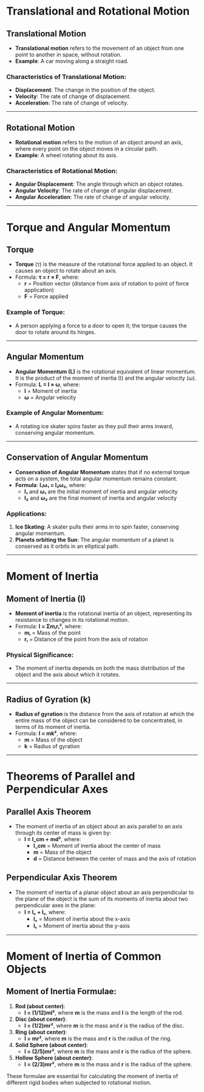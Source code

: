 # Translational and Rotational Motion

## Translational Motion
- **Translational motion** refers to the movement of an object from one point to another in space, without rotation.
- **Example**: A car moving along a straight road.

### Characteristics of Translational Motion:
- **Displacement**: The change in the position of the object.
- **Velocity**: The rate of change of displacement.
- **Acceleration**: The rate of change of velocity.

---

## Rotational Motion
- **Rotational motion** refers to the motion of an object around an axis, where every point on the object moves in a circular path.
- **Example**: A wheel rotating about its axis.

### Characteristics of Rotational Motion:
- **Angular Displacement**: The angle through which an object rotates.
- **Angular Velocity**: The rate of change of angular displacement.
- **Angular Acceleration**: The rate of change of angular velocity.

---

# Torque and Angular Momentum

## Torque
- **Torque** (τ) is the measure of the rotational force applied to an object. It causes an object to rotate about an axis.
- Formula: **τ = r × F**, where:
  - **r** = Position vector (distance from axis of rotation to point of force application)
  - **F** = Force applied

### Example of Torque:
- A person applying a force to a door to open it; the torque causes the door to rotate around its hinges.

---

## Angular Momentum
- **Angular Momentum (L)** is the rotational equivalent of linear momentum. It is the product of the moment of inertia (I) and the angular velocity (ω).
- Formula: **L = I × ω**, where:
  - **I** = Moment of inertia
  - **ω** = Angular velocity

### Example of Angular Momentum:
- A rotating ice skater spins faster as they pull their arms inward, conserving angular momentum.

---

## Conservation of Angular Momentum
- **Conservation of Angular Momentum** states that if no external torque acts on a system, the total angular momentum remains constant.
- **Formula**: **I₁ω₁ = I₂ω₂**, where:
  - **I₁** and **ω₁** are the initial moment of inertia and angular velocity
  - **I₂** and **ω₂** are the final moment of inertia and angular velocity

### Applications:
1. **Ice Skating**: A skater pulls their arms in to spin faster, conserving angular momentum.
2. **Planets orbiting the Sun**: The angular momentum of a planet is conserved as it orbits in an elliptical path.

---

# Moment of Inertia

## Moment of Inertia (I)
- **Moment of inertia** is the rotational inertia of an object, representing its resistance to changes in its rotational motion.
- Formula: **I = Σmᵢrᵢ²**, where:
  - **mᵢ** = Mass of the point
  - **rᵢ** = Distance of the point from the axis of rotation

### Physical Significance:
- The moment of inertia depends on both the mass distribution of the object and the axis about which it rotates.
  
---

## Radius of Gyration (k)
- **Radius of gyration** is the distance from the axis of rotation at which the entire mass of the object can be considered to be concentrated, in terms of its moment of inertia.
- Formula: **I = mk²**, where:
  - **m** = Mass of the object
  - **k** = Radius of gyration

---

# Theorems of Parallel and Perpendicular Axes

## Parallel Axis Theorem
- The moment of inertia of an object about an axis parallel to an axis through its center of mass is given by:
  - **I = I_cm + md²**, where:
    - **I_cm** = Moment of inertia about the center of mass
    - **m** = Mass of the object
    - **d** = Distance between the center of mass and the axis of rotation

## Perpendicular Axis Theorem
- The moment of inertia of a planar object about an axis perpendicular to the plane of the object is the sum of its moments of inertia about two perpendicular axes in the plane:
  - **I = Iₓ + Iᵧ**, where:
    - **Iₓ** = Moment of inertia about the x-axis
    - **Iᵧ** = Moment of inertia about the y-axis

---

# Moment of Inertia of Common Objects

## Moment of Inertia Formulae:
1. **Rod (about center)**:
   - **I = (1/12)ml²**, where **m** is the mass and **l** is the length of the rod.
2. **Disc (about center)**:
   - **I = (1/2)mr²**, where **m** is the mass and **r** is the radius of the disc.
3. **Ring (about center)**:
   - **I = mr²**, where **m** is the mass and **r** is the radius of the ring.
4. **Solid Sphere (about center)**:
   - **I = (2/5)mr²**, where **m** is the mass and **r** is the radius of the sphere.
5. **Hollow Sphere (about center)**:
   - **I = (2/3)mr²**, where **m** is the mass and **r** is the radius of the sphere.

These formulae are essential for calculating the moment of inertia of different rigid bodies when subjected to rotational motion.
